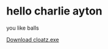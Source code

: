 <!DOCTYPE html>
<html>
<body>

<h1>hello charlie ayton</h1>
<p>you like balls</p>

<a href="colatz.exe" download>Download cloatz.exe</a>

</body>
</html>
